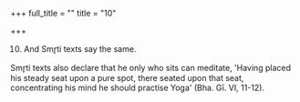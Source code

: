 +++
full_title = ""
title = "10"

+++


10. And Smr̥ti texts say the same.

Smr̥ti texts also declare that he only who sits can meditate, 'Having placed his steady seat upon a pure spot, there seated upon that seat, concentrating his mind he should practise Yoga' (Bha. Gī. VI, 11-12).

